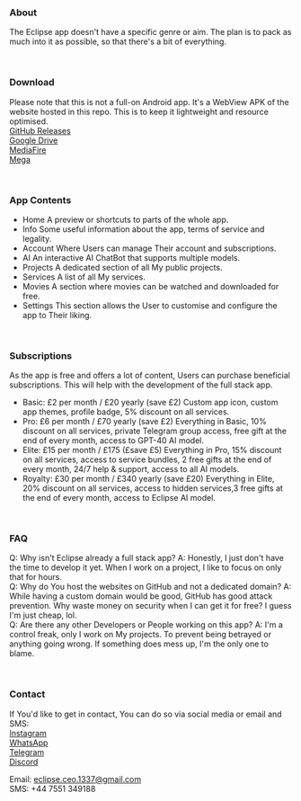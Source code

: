 ### About
The Eclipse app doesn't have a specific genre or aim. The plan is to pack as much into it as possible, so that there's a bit of everything.

<br>  

### Download
Please note that this is not a full-on Android app. It's a WebView APK of the website hosted in this repo. This is to keep it lightweight and resource optimised.  
[GitHub Releases](https://google.com/404)  
[Google Drive](https://google.com/404)  
[MediaFire](https://google.com/404)  
[Mega](https://google.com/404)  

<br>  

### App Contents
- Home
  A preview or shortcuts to parts of the whole app. <br>
- Info
  Some useful information about the app, terms of service and legality. <br>
- Account
  Where Users can manage Their account and subscriptions. <br>
- AI
  An interactive AI ChatBot that supports multiple models. <br>
- Projects
  A dedicated section of all My public projects. <br>
- Services
  A list of all My services. <br>
- Movies
  A section where movies can be watched and downloaded for free. <br>
- Settings
  This section allows the User to customise and configure the app to Their liking.

<br>  

### Subscriptions
As the app is free and offers a lot of content, Users can purchase beneficial subscriptions. This will help with the development of the full stack app. <br>
- Basic: £2 per month / £20 yearly (save £2)
  Custom app icon, custom app themes, profile badge, 5% discount on all services. <br>
- Pro: £6 per month / £70 yearly (save £2)
  Everything in Basic, 10% discount on all services, private Telegram group access, free gift at the end of every month, access to GPT-40 AI model. <br>
- Elite: £15 per month / £175 (£save £5)
  Everything in Pro, 15% discount on all services, access to service bundles, 2 free gifts at the end of every month, 24/7 help & support, access to all AI models. <br>
- Royalty: £30 per month / £340 yearly (save £20)
  Everything in Elite, 20% discount on all services, access to hidden services,3 free gifts at the end of every month, access to Eclipse AI model.

<br>  

### FAQ
Q: Why isn't Eclipse already a full stack app?
A: Honestly, I just don't have the time to develop it yet. When I work on a project, I like to focus on only that for hours. <br>
Q: Why do You host the websites on GitHub and not a dedicated domain?
A: While having a custom domain would be good, GitHub has good attack prevention. Why waste money on security when I can get it for free? I guess I'm just cheap, lol. <br> 
Q: Are there any other Developers or People working on this app?
A: I'm a control freak, only I work on My projects. To prevent being betrayed or anything going wrong. If something does mess up, I'm the only one to blame.

<br>  

### Contact
If You'd like to get in contact, You can do so via social media or email and SMS:  
[Instagram](https://google.com/404)  
[WhatsApp](https://google.com/404)  
[Telegram](https://google.com/404)  
[Discord](https://google.com/404)  

Email: eclipse.ceo.1337@gmail.com  
SMS: +44 7551 349188  

